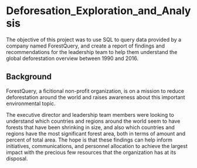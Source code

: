 # Deforesation_Exploration_and_Analysis
The objective of this project was to use SQL to query data provided by a company named ForestQuery, and create a report of findings and recommendations for the leadership team to help them understand the global deforestation overview between 1990 and 2016.

## Background

ForestQuery, a ficitional non-profit organization, is on a mission to reduce deforestation around the world and raises awareness about this important environmental topic.

The executive director and leadership team members were looking to understand which countries and regions around the world seem to have forests that have been shrinking in size, and also which countries and regions have the most significant forest area, both in terms of amount and percent of total area. The hope is that these findings can help inform initiatives, communications, and personnel allocation to achieve the largest impact with the precious few resources that the organization has at its disposal.
